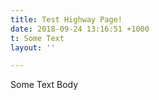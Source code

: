 ```yaml
---
title: Test Highway Page!
date: 2018-09-24 13:16:51 +1000
t: Some Text
layout: ''

---
```

Some Text Body